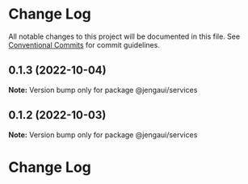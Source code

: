 # Change Log

All notable changes to this project will be documented in this file.
See [Conventional Commits](https://conventionalcommits.org) for commit guidelines.

## 0.1.3 (2022-10-04)

**Note:** Version bump only for package @jengaui/services

## 0.1.2 (2022-10-03)

**Note:** Version bump only for package @jengaui/services

# Change Log
